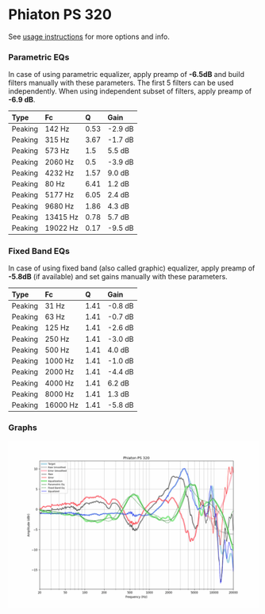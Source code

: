 # Phiaton PS 320
See [usage instructions](https://github.com/jaakkopasanen/AutoEq#usage) for more options and info.

### Parametric EQs
In case of using parametric equalizer, apply preamp of **-6.5dB** and build filters manually
with these parameters. The first 5 filters can be used independently.
When using independent subset of filters, apply preamp of **-6.9 dB**.

| Type    | Fc       |    Q | Gain    |
|:--------|:---------|:-----|:--------|
| Peaking | 142 Hz   | 0.53 | -2.9 dB |
| Peaking | 315 Hz   | 3.67 | -1.7 dB |
| Peaking | 573 Hz   | 1.5  | 5.5 dB  |
| Peaking | 2060 Hz  | 0.5  | -3.9 dB |
| Peaking | 4232 Hz  | 1.57 | 9.0 dB  |
| Peaking | 80 Hz    | 6.41 | 1.2 dB  |
| Peaking | 5177 Hz  | 6.05 | 2.4 dB  |
| Peaking | 9680 Hz  | 1.86 | 4.3 dB  |
| Peaking | 13415 Hz | 0.78 | 5.7 dB  |
| Peaking | 19022 Hz | 0.17 | -9.5 dB |

### Fixed Band EQs
In case of using fixed band (also called graphic) equalizer, apply preamp of **-5.8dB**
(if available) and set gains manually with these parameters.

| Type    | Fc       |    Q | Gain    |
|:--------|:---------|:-----|:--------|
| Peaking | 31 Hz    | 1.41 | -0.8 dB |
| Peaking | 63 Hz    | 1.41 | -0.7 dB |
| Peaking | 125 Hz   | 1.41 | -2.6 dB |
| Peaking | 250 Hz   | 1.41 | -3.0 dB |
| Peaking | 500 Hz   | 1.41 | 4.0 dB  |
| Peaking | 1000 Hz  | 1.41 | -1.0 dB |
| Peaking | 2000 Hz  | 1.41 | -4.4 dB |
| Peaking | 4000 Hz  | 1.41 | 6.2 dB  |
| Peaking | 8000 Hz  | 1.41 | 1.3 dB  |
| Peaking | 16000 Hz | 1.41 | -5.8 dB |

### Graphs
![](./Phiaton%20PS%20320.png)